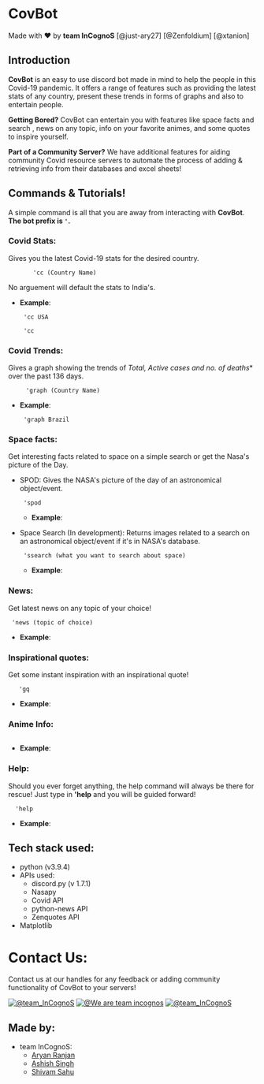 # CovBot
   Made with ❤ by **team InCognoS**
        [@just-ary27] [@Zenfoldium]  [@xtanion]

## Introduction

**CovBot** is an easy to use discord bot made in mind to help the people in this Covid-19 pandemic. It offers a range of features such as providing the latest stats of any country, present these trends in forms of graphs and also to entertain people. 

**Getting Bored?** 
CovBot can entertain you with features like space facts and search , news on any topic, info on your favorite animes, and some quotes to inspire yourself.

**Part of a Community Server?**
We have additional features for aiding community Covid resource servers to automate the process of adding & retrieving info from their databases and excel sheets!

## Commands & Tutorials!
A simple command is all that you are away from interacting with **CovBot**.
**The bot prefix is ``` ' ```.**

  ### Covid Stats:
   Gives you the latest Covid-19 stats for the desired country.

 ```
        'cc (Country Name)
 ```

   No arguement will default the stats to India's.

   - **Example**:
        
       ```
        'cc USA
       ```

       ```
        'cc
       ```

  ### Covid Trends:
   Gives a graph showing the trends of *Total, Active cases and no. of deaths** over the past 136 days.

   ```
        'graph (Country Name)
   ```
        
   - **Example**:

       ```
        'graph Brazil
       ```

  ### Space facts:
   Get interesting facts related to space on a simple search or get the Nasa's picture of the Day.

   - SPOD:
        Gives the NASA's picture of the day of an astronomical object/event.

       ```
        'spod
       ```
        - **Example**:


   - Space Search (In development):
        Returns images related to a search on an astronomical object/event if it's in NASA's database.

       ```
        'ssearch (what you want to search about space)
       ```

        - **Example**:

  ### News:
   Get latest news on any topic of your choice!

   ```
    'news (topic of choice)
   ```

   - **Example**:

  ### Inspirational quotes:
   Get some instant inspiration with an inspirational quote!

 ```
    'gq
 ```

   - **Example**:

  ### Anime Info:
    

   ```

   ```

   - **Example**:

  ### Help:
   Should you ever forget anything, the help command will always be there for rescue! Just type in **'help** and you will be guided forward!

  ```
    'help
  ```
   - **Example**:


## Tech stack used:

   - python (v3.9.4)
   - APIs used:
        - discord.py (v 1.7.1)
        - Nasapy 
        - Covid API
        - python-news API
        - Zenquotes API
   - Matplotlib 



# Contact Us:
Contact us at our handles for any feedback or adding community functionality of CovBot to your servers!

[![@team_InCognoS][1.1]][1]
[![@We are team incognos][2.1]][2]
[![@team_InCognoS][4.1]][4]

[1.1]: https://cdn2.iconfinder.com/data/icons/social-media-2285/512/1_Twitter_colored_svg-64.png
 (@team_InCognoS) 
[2.1]: https://cdn1.iconfinder.com/data/icons/social-media-2285/512/Colored_Facebook3_svg-64.png
 (@We are team incognos) 
[4.1]: https://cdn2.iconfinder.com/data/icons/social-media-2285/512/1_Instagram_colored_svg_1-64.png
 (@team_InCognoS)

[1]: https://twitter.com/team_incognos
[2]: https://www.facebook.com/incognos.incognos
[4]: https://www.instagram.com/team_incognos/

## Made by:

- team InCognoS:
  - [Aryan Ranjan](@just-ary27)
  - [Ashish Singh](@Zenfoldium)
  - [Shivam Sahu](@xtanion)


